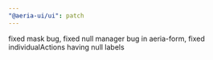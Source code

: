 ```yaml
---
"@aeria-ui/ui": patch
---
```


fixed mask bug, fixed null manager bug in aeria-form, fixed individualActions having null labels
